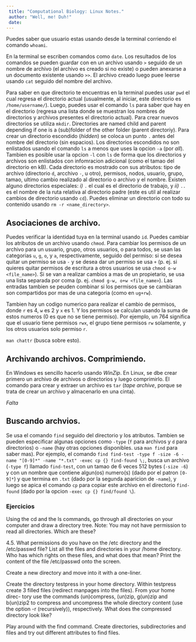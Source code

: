 ```yaml
---
 title: "Computational Biology: Linux Notes."
 author: "Well, me! Duh!"
 date: 
---
```



Puedes saber que usuario estas usando desde la terminal corriendo el comando `whoami`.

En la terminal se escriben comandos como `date`. Los resultados de los comandos se pueden guardar con en un archivo usando `>` seguido de un nombre de archivo (el archivo es creado si no existe) o pueden anexarse a un documento existente usando `>>`. El archivo creado luego puee leerse usando `cat` seguido del nombre del archivo.

Para saber en que directorio te encuentras en la terminal puedes usar `pwd` el cual regresa el directorio actual (usualmente, al iniciar, este directorio es `/home/username/`). Luego, puedes usar el comando `ls` para saber que hay en el directorio (regresa una lista donde se muestran los nombres de directorios y archivos presentes el directorio actual). Para crear nuevos directorios se utiliza `mkdir`. Directories are named child and parent depending if one is a (sub)folder of the other folder (parent directoriy). Para crear un directorio escondido (*hidden*) se coloca un punto `.` antes del nombre del directorio (sin espacios). Los directorios escondidos no son enlistados usando el comando `ls` a menos que uses la opcion `-a` (por *all*). Tambien es posible usar la opcion `-l` con `ls` de forma que los directorios y archivos son enlistados con infomracion adicional (como el tamao del directorio en kB). Cada directorio es mostrado con sus atributos: tipo de archivo (directorio `d`, arcchivo `-`, u otro), permisos, nodos, usuario, grupo, tamao, ultimo cambio realizado al directorio o archivo y el nombre. Existen alguno directorios especiales: *i)* `.` el cual es el directorio de trabajo, y *ii)* `..` es el nombre de la ruta relativa al directorio padre (este es util al realizar cambios de directorio usando `cd`). Puedes eliminar un directorio con todo su contenido usando `rm -r <name_directory>`. 

## Asociaciones de archivo.

Puedes verificar la identidad tuya en la terminal usando `id`. Puedes cambiar los atributos de un archivo usando `chmod`. Para cambiar los permisos de un archivo para un usuario, grupo, otros usuarios, o para todos, se usan las categorias `u`, `g`, `o`, y `a`, respectivamente, seguido del permiso: si se desea quitar un permiso se usa `-` y se desea dar un permiso se usa `+` (p. ej. si quieres quitar permisos de escritura a otros usuarios se usa `chmod o-w <file_name>`). Si se van a realizar cambios a mas de un propietario, se usa una lista separada por coma (p. ej. `chmod g-w, o+w <file_name>`). Las entradas tambien se peuden combinar si los permisos que se cambiaran son compartidos por mas de una categoria (como en `ug+rw`). 

Tambien hay un codigo numerico para realizar el cambio de permisos, donde `r` es 4, `w` es 2 y `x` es 1. Y los permisos se calculan usando la suma de estos numeros (0 es que no se tiene permiso). Por ejemplo, un 764 significa que el usuario tiene permisos `rwx`, el grupo tiene permisos `rw` solamente, y los otros usuarios solo permiso `r`.

`man chattr` (busca sobre esto).

## Archivando archivos. Comprimiendo.

En Windows es sencillo hacerlo usando *WinZip*. En Linux, se dbe crear primero un archivo de archivos o directorios y luego comprimirlo. El comando para crear y extraer un archivo es `tar` (*tape archive*, porque se trata de crear un archivo y almacenarlo en una cinta). 

*Falta*

## Buscando archvios.

Se usa el comando `find` seguido del directorio y los atributos. Tambien se pueden especificar algunas opciones como `-type` (`f` para archivos y `d` para directorios) o `-name` (hay otras opciones disponibles. usa `man find` para saber mas). Por ejemplo, el comando `find find-test -type f -size -6 -name "[0-9]*" -name "*.txt" -exec cp {} find-found \;`, busca un archivo (`-type f`) llamado `find-test`, con un tamao de 6 veces 512 bytes (`-size -6`) y con un nombre que contiene algun(os) numero(s) (dado por el patron `[0-9]*`) y que termina en `.txt` (dado por la segunda aparicion de `-name`), y luego se apica el comando `cp` para copiar este  archivo en el directorio `find-found` (dado por la opcion `-exec cp {} find/found \`).

### Ejercicios

Using the cd and the ls commands, go through all directories on your
computer and draw a directory tree. Note: You may not have permission to
read all directories. Which are these?

4.5. What permissions do you have on the /etc directory and the /etc/passwd
file? List all the files and directories in your /home directory. Who has which
rights on these files, and what does that mean? Print the content of the file
/etc/passwd onto the screen.

Create a new directory and move into it with a one-liner.

Create the directory testpress in your home directory. Within testpress
create 3 filled files (redirect manpages into the files). From your home direc-
tory use the commands (un)compress, (un)zip, g(un)zip and b(un)zip2
to compress and uncompress the whole directory content (use the option -r
(recursively)), respectively. What does the compressed directory look like?

Play around with the find command. Create directories, subdirectories
and files and try out different attributes to find files.